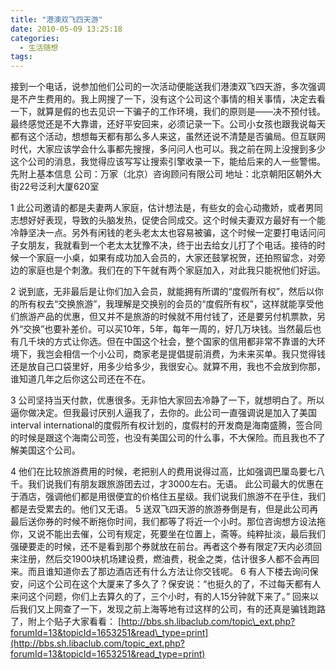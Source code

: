 ```yaml
---
title: "港澳双飞四天游"
date: 2010-05-09 13:25:18
categories:
  - 生活随想
tags:
---
```


接到一个电话，说参加他们公司的一次活动便能送我们港澳双飞四天游，多次强调是不产生费用的。我上网搜了一下，没有这个公司这个事情的相关事情，决定去看一下，就算是假的也去见识一下骗子的工作环境，我们的原则是——决不预付钱。最终感觉还是不大靠谱，还好平安回来，必须记录一下。公司小女孩也跟我说每天都有这个活动，想想每天都有那么多人来这，虽然还说不清楚是否骗局。但互联网时代，大家应该学会什么事都先搜搜，多问问人也可以。我之前在网上没搜到多少这个公司的消息，我觉得应该写写让搜索引擎收录一下，能给后来的人一些警惕。 先附上基本信息 公司：万家（北京）咨询顾问有限公司 地址：北京朝阳区朝外大街22号泛利大厦620室 

1 此公司邀请的都是夫妻两人家庭，估计想法是，有些女的会心动撒娇，或者男同志想好好表现，导致的头脑发热，促使合同成交。这个时候夫妻双方最好有一个能冷静坚决一点。另外有闲钱的老头老太太也容易被骗，这个时候一定要打电话问问子女朋友，我就看到一个老太太犹豫不决，终于出去给女儿打了个电话。接待的时候一个家庭一小桌，如果有成功加入会员的，大家还鼓掌祝贺，还拍照留念，对旁边的家庭也是个刺激。我们在的下午就有两个家庭加入，对此我只能祝他们好运。

2 说到底，无非最后是让你们加入会员，就能拥有所谓的“度假所有权”，然后以你的所有权去“交换旅游”，我理解是交换别的会员的“度假所有权”，这样就能享受他们旅游产品的优惠，但又并不是旅游的时候就不用付钱了，还是要另付机票款，另外“交换”也要补差价。可以买10年，5年，每年一周的，好几万块钱。当然最后也有几千块的方式让你选。但在中国这个社会，整个国家的信用都非常不靠谱的大环境下，我岂会相信一个小公司，商家老是提倡提前消费，为未来买单。我只觉得钱还是放自己口袋里好，用多少给多少，我很安心。就算不用，我也不会放到你那，谁知道几年之后你这公司还在不在。 

3 公司坚持当天付款，优惠很多。无非怕大家回去冷静了一下，就想明白了。所以逼你做决定。但我最讨厌别人逼我了，去你的。此公司一直强调说是加入了美国interval international的度假所有权计划的，度假村的开发商是海南盛腾，签合同的时候是跟这个海南公司签，也没有美国公司的什么事，不大保险。而且我也不了解美国这个公司。 

4 他们在比较旅游费用的时候，老把别人的费用说得过高，比如强调巴厘岛要七八千。我们说我们有朋友跟旅游团去过，才3000左右。无语。 此公司最大的优惠在于酒店，强调他们都是用很便宜的价格住五星级。我们说我们旅游不在乎住，我们都是去受累去的。他们又无语。 5 送双飞四天游的旅游券倒是有，但是此公司再最后送你券的时候不断拖你时间，我们都等了将近一个小时。那位咨询想方设法拖你，又说不能出去催，公司有规定，死要坐在位置上，斋等。纯粹扯淡，最后我们强硬要走的时候，还不是看到那个券就放在前台。再者这个券有限定7天内必须回来注册，然后交1900块机场建设费，燃油费，税金之类，估计很多人都不会再回来。而且谁知道你去了那边酒店还有什么方法让你交钱呢。 6 有人下楼去询问保安，问这个公司在这个大厦来了多久了？保安说：“也挺久的了，不过每天都有人来问这个问题，你们上去算久的了，三个小时，有的人15分钟就下来了。” 回来以后我们又上网查了一下，发现之前上海等地有过这样的公司，有的还真是骗钱跑路了，附上个贴子大家看看： [http://bbs.sh.libaclub.com/topic\_ext.php?forumId=13&topicId=1653251&read\_type=print](http://bbs.sh.libaclub.com/topic_ext.php?forumId=13&topicId=1653251&read_type=print)